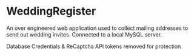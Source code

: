 # WeddingRegister
 An over engineered web application used to collect mailing addresses to send out wedding invites. Connected to a local MySQL server.
 
 Database Credentials & ReCaptcha API tokens removed for protection
